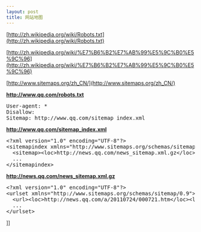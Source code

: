 ```yaml
---
layout: post
title: 网站地图
---
```

[http://zh.wikipedia.org/wiki/Robots.txt](http://zh.wikipedia.org/wiki/Robots.txt)

[http://zh.wikipedia.org/wiki/%E7%B6%B2%E7%AB%99%E5%9C%B0%E5%9C%96](http://zh.wikipedia.org/wiki/%E7%B6%B2%E7%AB%99%E5%9C%B0%E5%9C%96)

[http://www.sitemaps.org/zh_CN/](http://www.sitemaps.org/zh_CN/)

**http://www.qq.com/robots.txt**

<div class="cnblogs_Highlighter">
<pre class="brush:html;gutter:true;">User-agent: *
Disallow:  
Sitemap: http://www.qq.com/sitemap_index.xml
</pre>
</div>

**http://www.qq.com/sitemap_index.xml**

<div class="cnblogs_Highlighter">
<pre class="brush:html;gutter:true;">&lt;?xml version="1.0" encoding="UTF-8"?&gt;
&lt;sitemapindex xmlns="http://www.sitemaps.org/schemas/sitemap/0.9"&gt;
  &lt;sitemap&gt;&lt;loc&gt;http://news.qq.com/news_sitemap.xml.gz&lt;/loc&gt;&lt;lastmod&gt;2011-07-24&lt;/lastmod&gt;&lt;/sitemap&gt;
  ...
&lt;/sitemapindex&gt;
</pre>
</div>

**http://news.qq.com/news_sitemap.xml.gz**

<div class="cnblogs_Highlighter">
<pre class="brush:html;gutter:true;">&lt;?xml version="1.0" encoding="UTF-8"?&gt;
&lt;urlset xmlns="http://www.sitemaps.org/schemas/sitemap/0.9"&gt;
  &lt;url&gt;&lt;loc&gt;http://news.qq.com/a/20110724/000721.htm&lt;/loc&gt;&lt;lastmod&gt;2011-07-24T12:08:38+08:00&lt;/lastmod&gt;&lt;changefreq&gt;daily&lt;/changefreq&gt;&lt;priority&gt;0.8&lt;/priority&gt;&lt;/url&gt;
  ...
&lt;/urlset&gt;
</pre>
</div>

]]